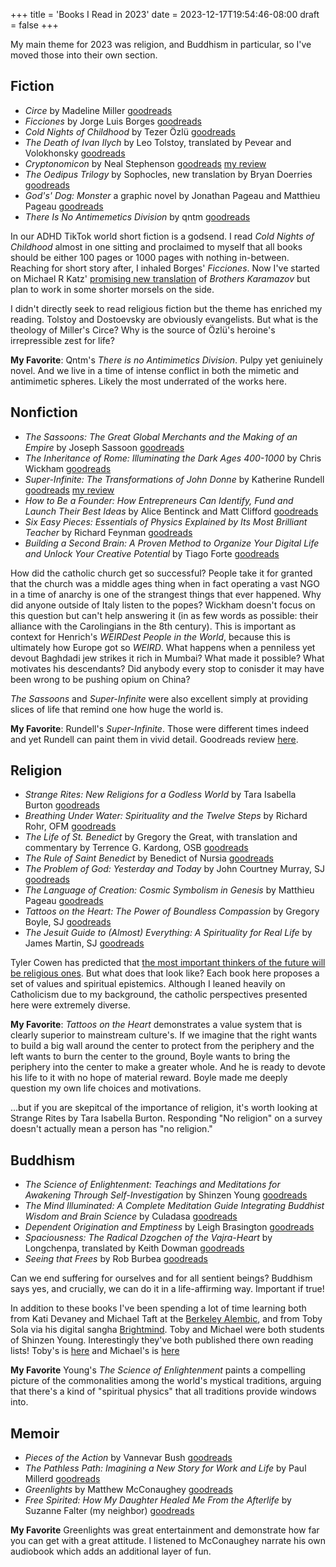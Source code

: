 +++
title = 'Books I Read in 2023'
date = 2023-12-17T19:54:46-08:00
draft = false
+++

My main theme for 2023 was religion, and Buddhism in particular, so I've moved
those into their own section.

## Fiction
* _Circe_ by Madeline Miller [goodreads](https://www.goodreads.com/book/show/35959740-circe)
* _Ficciones_ by Jorge Luis Borges [goodreads](https://www.goodreads.com/book/show/426504.Ficciones)
* _Cold Nights of Childhood_ by Tezer Özlü [goodreads](https://www.goodreads.com/book/show/61157636-cold-nights-of-childhood)
* _The Death of Ivan Ilych_ by Leo Tolstoy, translated by Pevear and Volokhonsky [goodreads](https://www.goodreads.com/book/show/18386.The_Death_of_Ivan_Ilych)
* _Cryptonomicon_ by Neal Stephenson [goodreads](https://www.goodreads.com/book/show/816.Cryptonomicon) [my review](https://www.goodreads.com/review/show/2115211297)
* _The Oedipus Trilogy_ by Sophocles, new translation by Bryan Doerries [goodreads](https://www.goodreads.com/book/show/57499882-oedipus-trilogy)
* _God's' Dog: Monster_ a graphic novel by Jonathan Pageau and Matthieu Pageau [goodreads](https://www.goodreads.com/book/show/90995601-god-s-dog)
* _There Is No Antimemetics Division_ by qntm [goodreads](https://www.goodreads.com/book/show/54870256-there-is-no-antimemetics-division)

In our ADHD TikTok world short fiction is a godsend. I read _Cold Nights of
Childhood_ almost in one sitting and proclaimed to myself that all books should
be either 100 pages or 1000 pages with nothing in-between. Reaching for
short story after, I inhaled Borges' _Ficciones_. Now I've started on Michael R
Katz' [promising new translation](https://www.goodreads.com/book/show/200196904-the-brothers-karamazov)
of _Brothers Karamazov_ but plan to work in some shorter morsels on the side.

I didn't directly seek to read religious fiction but the theme has enriched
my reading. Tolstoy and Dostoevsky are obviously evangelists. But what is the
theology of Miller's Circe? Why is the source of Özlü's heroine's irrepressible
zest for life?

**My Favorite**: Qntm's _There is no Antimimetics Division_. Pulpy yet
geniuinely novel. And we live in a time of intense conflict in both the mimetic
and antimimetic spheres. Likely the most underrated of the works here.

## Nonfiction
* _The Sassoons: The Great Global Merchants and the Making of an Empire_ by Joseph Sassoon [goodreads](https://www.goodreads.com/book/show/59811807-the-sassoons)
* _The Inheritance of Rome: Illuminating the Dark Ages 400-1000_ by Chris Wickham [goodreads](https://www.goodreads.com/book/show/6297739-the-inheritance-of-rome)
* _Super-Infinite: The Transformations of John Donne_ by Katherine Rundell [goodreads](https://www.goodreads.com/book/show/59851731-super-infinite) [my review](https://www.goodreads.com/review/show/6047198802)
* _How to Be a Founder: How Entrepreneurs Can Identify, Fund and Launch Their Best Ideas_ by Alice Bentinck and Matt Clifford [goodreads](https://www.goodreads.com/book/show/58532147-how-to-be-a-founder)
* _Six Easy Pieces: Essentials of Physics Explained by Its Most Brilliant Teacher_ by Richard Feynman [goodreads](https://www.goodreads.com/book/show/5553.Six_Easy_Pieces)
* _Building a Second Brain: A Proven Method to Organize Your Digital Life and Unlock Your Creative Potential_ by Tiago Forte [goodreads](https://www.goodreads.com/book/show/59616977-building-a-second-brain)

How did the catholic church get so successful? People take it for granted that
the church was a middle ages thing when in fact operating a vast NGO in a time
of anarchy is one of the strangest things that ever happened. Why did anyone
outside of Italy listen to the popes? Wickham doesn't focus on this question
but can't help answering it (in as few words as possible: their alliance with
the Carolingians in the 8th century). This is important as context for Henrich's
_WEIRDest People in the World_, because this is ultimately how Europe got so
_WEIRD_. What happens when a penniless yet devout Baghdadi jew strikes it rich
in Mumbai? What made it possible? What motivates his descendants? Did anybody
every stop to conisder it may have been wrong to be pushing opium on China?

_The Sassoons_ and _Super-Infinite_ were also excellent simply at providing
slices of life that remind one how huge the world is.

**My Favorite**: Rundell's _Super-Infinite_. Those were different times
indeed and yet Rundell can paint them in vivid detail. Goodreads review
[here](https://www.goodreads.com/review/show/6047198802).

## Religion

* _Strange Rites: New Religions for a Godless World_ by Tara Isabella Burton [goodreads](https://www.goodreads.com/book/show/51720367-strange-rites)
* _Breathing Under Water: Spirituality and the Twelve Steps_ by Richard Rohr, OFM [goodreads](https://www.goodreads.com/book/show/563135.Breathing_Underwater)
* _The Life of St. Benedict_ by Gregory the Great, with translation and commentary by Terrence G. Kardong, OSB [goodreads](https://www.goodreads.com/book/show/6650710-the-life-of-st-benedict-by-gregory-the-great)
* _The Rule of Saint Benedict_ by Benedict of Nursia [goodreads](https://www.goodreads.com/book/show/82406.The_Rule_of_Saint_Benedict)
* _The Problem of God: Yesterday and Today_ by John Courtney Murray, SJ [goodreads](https://www.goodreads.com/book/show/1224841.The_Problem_of_God)
* _The Language of Creation: Cosmic Symbolism in Genesis_ by Matthieu Pageau [goodreads](https://www.goodreads.com/book/show/40192316-the-language-of-creation)
* _Tattoos on the Heart: The Power of Boundless Compassion_ by Gregory Boyle, SJ [goodreads](https://www.goodreads.com/book/show/7090193-tattoos-on-the-heart)
* _The Jesuit Guide to (Almost) Everything: A Spirituality for Real Life_ by James Martin, SJ [goodreads](https://www.goodreads.com/book/show/6829199-the-jesuit-guide-to-almost-everything)

Tyler Cowen has predicted that [the most important thinkers of the future will
be religious ones](https://marginalrevolution.com/marginalrevolution/2021/02/why-will-the-important-thinkers-of-the-future-be-religious-ones.html).
But what does that look like? Each book here proposes a set of values and
spiritual epistemics. Although I leaned heavily on Catholicism due to my
background, the catholic perspectives presented here were extremely diverse.

**My Favorite**: _Tattoos on the Heart_ demonstrates a value system that is
clearly superior to mainstream culture's. If we imagine that the right wants to
build a big wall around the center to protect from the periphery and the left
wants to burn the center to the ground, Boyle wants to bring the periphery into
the center to make a greater whole. And he is ready to devote his life to it
with no hope of material reward. Boyle made me deeply question my own life
choices and motivations.

…but if you are skepitcal of the importance of religion, it's worth looking at
Strange Rites by Tara Isabella Burton. Responding "No religion" on a survey
doesn't actually mean a person has "no religion."

## Buddhism
* _The Science of Enlightenment: Teachings and Meditations for Awakening Through Self-Investigation_ by Shinzen Young [goodreads](https://www.goodreads.com/book/show/1663855.The_Science_of_Enlightenment)
* _The Mind Illuminated: A Complete Meditation Guide Integrating Buddhist Wisdom and Brain Science_ by Culadasa [goodreads](https://www.goodreads.com/book/show/25942786-the-mind-illuminated)
* _Dependent Origination and Emptiness_ by Leigh Brasington [goodreads](https://www.goodreads.com/book/show/59487139-dependent-origination-and-emptiness)
* _Spaciousness: The Radical Dzogchen of the Vajra-Heart_ by Longchenpa, translated by Keith Dowman [goodreads](https://www.goodreads.com/book/show/18365925-spaciousness)
* _Seeing that Frees_ by Rob Burbea [goodreads](https://www.goodreads.com/book/show/25172403-seeing-that-frees)

Can we end suffering for ourselves and for all sentient beings? Buddhism says
yes, and crucially, we can do it in a life-affirming way. Important if true!

In addition to these books I've been spending a lot of time learning both from
Kati Devaney and Michael Taft at the 
[Berkeley Alembic](https://berkeleyalembic.org/), and from Toby Sola via his
digital sangha [Brightmind](https://www.brightmind.com/). Toby and Michael were
both students of Shinzen Young. Interestingly they've both published there own
reading lists! Toby's is [here](https://www.brightmind.com/reading) and
Michael's is [here](https://deconstructingyourself.com/best-meditation-books-2020.html)

**My Favorite** Young's _The Science of Enlightenment_ paints a compelling
picture of the commonalities among the world's mystical traditions, arguing
that there's a kind of "spiritual physics" that all traditions provide windows
into.

## Memoir
* _Pieces of the Action_ by Vannevar Bush [goodreads](https://www.goodreads.com/book/show/14290284-pieces-of-the-action)
* _The Pathless Path: Imagining a New Story for Work and Life_ by Paul Millerd [goodreads](https://www.goodreads.com/book/show/60151185-the-pathless-path)
* _Greenlights_ by Matthew McConaughey [goodreads](https://www.goodreads.com/book/show/52838315-greenlights)
* _Free Spirited: How My Daughter Healed Me From the Afterlife_ by Suzanne Falter (my neighbor) [goodreads](https://www.goodreads.com/book/show/69703107-free-spirited)

**My Favorite** Greenlights was great entertainment and demonstrate how far you
can get with a great attitude. I listened to McConaughey narrate his own
audiobook which adds an additional layer of fun.

